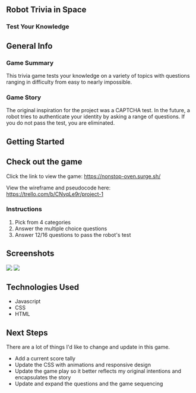 ## Robot Trivia in Space 
### Test Your Knowledge

## General Info
### Game Summary 
This trivia game tests your knowledge on a variety of topics with questions ranging in difficulty from easy to nearly impossible. 


### Game Story 
The original inspiration for the project was a CAPTCHA test. In the future, a robot tries to authenticate your identity by asking a range of questions. If you do not pass the test, you are eliminated. 


## Getting Started 

## Check out the game

Click the link to view the game: https://nonstop-oven.surge.sh/

View the wireframe and pseudocode here: https://trello.com/b/CNyqLe9r/project-1

### Instructions 

1. Pick from 4 categories 
2. Answer the multiple choice questions
3. Answer 12/16 questions to pass the robot's test


## Screenshots 

<img src ="https://i.imgur.com/pckQjPe.jpg">

<img src ="https://i.imgur.com/FByS8j7.png">

## Technologies Used

<ul>
<li>Javascript</li>
<li>CSS</li>
<li>HTML</li>
</ul>

## Next Steps 

There are a lot of things I'd like to change and update in this game. 

<ul>
<li>Add a current score tally</li>
<li>Update the CSS with animations and responsive design</li>
<li>Update the game play so it better reflects my original intentions and encapsulates the story</li>
<li>Update and expand the questions and the game sequencing</li>
</ul>